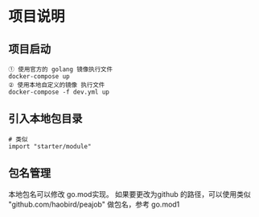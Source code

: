 # 项目说明

## 项目启动

```
① 使用官方的 golang 镜像执行文件
docker-compose up 
② 使用本地自定义的镜像 执行文件
docker-compose -f dev.yml up 
```

## 引入本地包目录

```
# 类似
import "starter/module"
```

## 包名管理

本地包名可以修改 go.mod实现。
如果要更改为github 的路径，可以使用类似 "github.com/haobird/peajob" 做包名，参考 go.mod1
